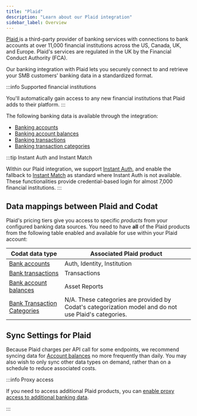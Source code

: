 ```yaml
---
title: "Plaid"
description: "Learn about our Plaid integration"
sidebar_label: Overview
---
```


<p>
  <a class="external" href="https://plaid.com/" target="_blank">
    Plaid
  </a> 
  is a third-party provider of banking services with connections to bank accounts at over 11,000 financial institutions across the US, Canada, UK, and Europe. Plaid's services are regulated in the UK by the Financial Conduct Authority (FCA). 
</p>

Our banking integration with Plaid lets you securely connect to and retrieve your SMB customers' banking data in a standardized format.

:::info Supported financial institutions

You'll automatically gain access to any new financial institutions that Plaid adds to their platform.
:::

The following banking data is available through the integration:

- [Banking accounts](/banking-api#/schemas/Account)
- [Banking account balances](/banking-api#/schemas/AccountBalance)
- [Banking transactions](/banking-api#/schemas/Transactions)
- [Banking transaction categories](/banking-api#/schemas/TransactionCategory)

:::tip Instant Auth and Instant Match

Within our Plaid integration, we support [Instant Auth](https://plaid.com/docs/auth/coverage/instant/#instant-auth), and enable the fallback to [Instant Match](https://plaid.com/docs/auth/coverage/instant/#instant-match) as standard where Instant Auth is not available. These functionalities provide credential-based login for almost 7,000 financial institutions.
:::

## Data mappings between Plaid and Codat

Plaid's pricing tiers give you access to specific _products_ from your configured banking data sources. You need to have **all** of the Plaid products from the following table enabled and available for use within your Plaid account:

|Codat data type|Associated Plaid product|
|----|----|
|[Bank accounts](/banking-api#/schemas/Account)|Auth, Identity, Institution|
|[Bank transactions](/banking-api#/schemas/Transactions)|Transactions|
|[Bank account balances](/banking-api#/schemas/AccountBalance)|Asset Reports|
|[Bank Transaction Categories](/banking-api#/schemas/TransactionCategory)|N/A. These categories are provided by Codat's categorization model and do not use Plaid's categories.|

## Sync Settings for Plaid

Because Plaid charges per API call for some endpoints, we recommend syncing data for [Account balances](/banking-api#/schemas/AccountBalance) no more frequently than daily. You may also wish to only sync other data types on demand, rather than on a schedule to reduce associated costs.

:::info Proxy access

If you need to access additional Plaid products, you can [enable proxy access to additional banking data](/integrations/banking/proxy-access-banking-data).

:::

